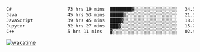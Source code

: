 <!--START_SECTION:waka-->

```txt
C#                     73 hrs 19 mins  ████████▓░░░░░░░░░░░░░░░░   34.36 %
Java                   45 hrs 53 mins  █████▒░░░░░░░░░░░░░░░░░░░   21.50 %
JavaScript             39 hrs 45 mins  ████▓░░░░░░░░░░░░░░░░░░░░   18.63 %
Jupyter                32 hrs 27 mins  ███▓░░░░░░░░░░░░░░░░░░░░░   15.21 %
C++                    5 hrs 11 mins   ▓░░░░░░░░░░░░░░░░░░░░░░░░   02.43 %
```

<!--END_SECTION:waka-->
[![wakatime](https://wakatime.com/badge/user/6c2f442e-41b4-42e3-bc06-d5d8203ad1da.svg)](https://wakatime.com/@6c2f442e-41b4-42e3-bc06-d5d8203ad1da)
